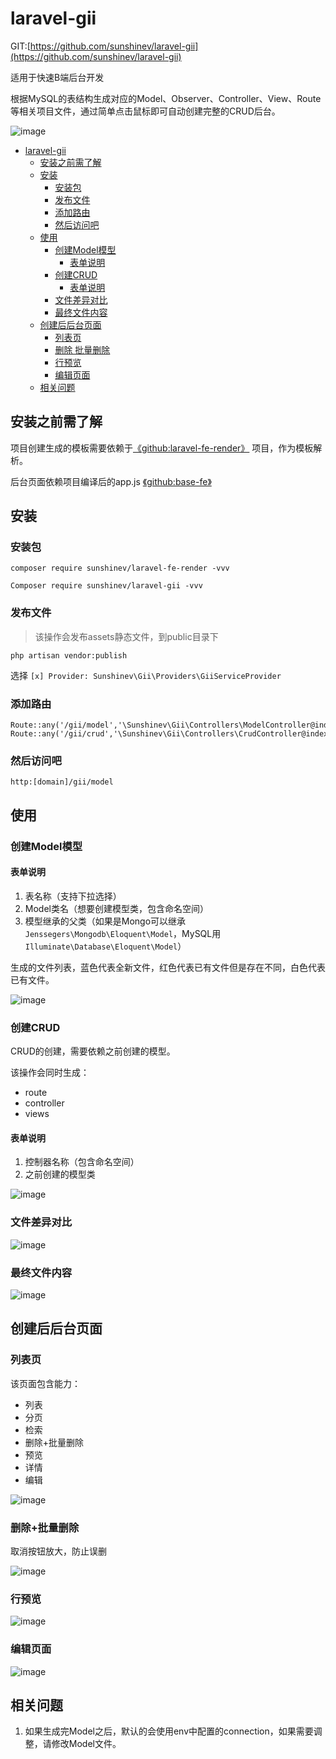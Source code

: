 # laravel-gii

GIT:[https://github.com/sunshinev/laravel-gii](https://github.com/sunshinev/laravel-gii)

适用于快速B端后台开发

根据MySQL的表结构生成对应的Model、Observer、Controller、View、Route等相关项目文件，通过简单点击鼠标即可自动创建完整的CRUD后台。


![image](https://github.com/sunshinev/remote_pics/raw/master/laravel-gii/controller.png)


 * [laravel-gii](#laravel-gii)
      * [安装之前需了解](#安装之前需了解)
      * [安装](#安装)
         * [安装包](#安装包)
         * [发布文件](#发布文件)
         * [添加路由](#添加路由)
         * [然后访问吧](#然后访问吧)
      * [使用](#使用)
         * [创建Model模型](#创建model模型)
            * [表单说明](#表单说明)
         * [创建CRUD](#创建crud)
            * [表单说明](#表单说明-1)
         * [文件差异对比](#文件差异对比)
         * [最终文件内容](#最终文件内容)
      * [创建后后台页面](#创建后后台页面)
         * [列表页](#列表页)
         * [删除 批量删除](#删除批量删除)
         * [行预览](#行预览)
         * [编辑页面](#编辑页面)
      * [相关问题](#相关问题)

## 安装之前需了解

项目创建生成的模板需要依赖于[《github:laravel-fe-render》](https://github.com/sunshinev/laravel-fe-render) 项目，作为模板解析。

后台页面依赖项目编译后的app.js [《github:base-fe》](https://github.com/sunshinev/base-fe) 

## 安装

### 安装包
```
composer require sunshinev/laravel-fe-render -vvv
```

```
Composer require sunshinev/laravel-gii -vvv
```



### 发布文件
> 该操作会发布assets静态文件，到public目录下

```
php artisan vendor:publish
```
选择
`[x] Provider: Sunshinev\Gii\Providers\GiiServiceProvider`



### 添加路由
```
Route::any('/gii/model','\Sunshinev\Gii\Controllers\ModelController@index');
Route::any('/gii/crud','\Sunshinev\Gii\Controllers\CrudController@index');
```

### 然后访问吧
`http:[domain]/gii/model`


## 使用


### 创建Model模型

#### 表单说明
1. 表名称（支持下拉选择）
2. Model类名（想要创建模型类，包含命名空间）
3. 模型继承的父类（如果是Mongo可以继承`Jenssegers\Mongodb\Eloquent\Model`，MySQL用`Illuminate\Database\Eloquent\Model`）


生成的文件列表，蓝色代表全新文件，红色代表已有文件但是存在不同，白色代表已有文件。

![image](https://github.com/sunshinev/remote_pics/raw/master/laravel-gii/success.png)

### 创建CRUD

CRUD的创建，需要依赖之前创建的模型。

该操作会同时生成：

- route
- controller
- views

#### 表单说明

1. 控制器名称（包含命名空间）
2. 之前创建的模型类

![image](https://github.com/sunshinev/remote_pics/raw/master/laravel-gii/controller.png)

### 文件差异对比
![image](https://github.com/sunshinev/remote_pics/raw/master/laravel-gii/diff2.png)

### 最终文件内容
![image](https://github.com/sunshinev/remote_pics/raw/master/laravel-gii/viewfile.png)


## 创建后后台页面

### 列表页
该页面包含能力：

- 列表
- 分页
- 检索
- 删除+批量删除
- 预览
- 详情
- 编辑

![image](https://github.com/sunshinev/remote_pics/raw/master/laravel-gii/bg/bg_list.png)
### 删除+批量删除
取消按钮放大，防止误删

![image](https://github.com/sunshinev/remote_pics/raw/master/laravel-gii/bg/bg_delete.png)

### 行预览
![image](https://github.com/sunshinev/remote_pics/raw/master/laravel-gii/bg/bg_view.png)

### 编辑页面
![image](https://github.com/sunshinev/remote_pics/raw/master/laravel-gii/bg/bg_edit.png)

## 相关问题

1. 如果生成完Model之后，默认的会使用env中配置的connection，如果需要调整，请修改Model文件。
